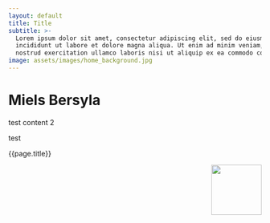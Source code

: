 ```yaml
---
layout: default
title: Title
subtitle: >-
  Lorem ipsum dolor sit amet, consectetur adipiscing elit, sed do eiusmod tempor
  incididunt ut labore et dolore magna aliqua. Ut enim ad minim veniam, quis
  nostrud exercitation ullamco laboris nisi ut aliquip ex ea commodo consequat.
image: assets/images/home_background.jpg
---
```


# Miels Bersyla

test content 2

test

{{page.title}}

<img align="right" width="100" height="100" src="/assets/19667464_1860539910931807_5174427428604863992_o.jp">

